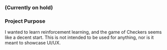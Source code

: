 ### (Currently on hold)

### Project Purpose
I wanted to learn reinforcement learning, and the game of Checkers seems like a decent start. This is not intended to be used for anything, nor is it meant to showcase UI/UX.
